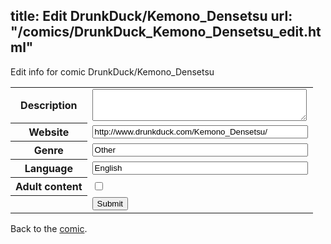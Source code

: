 title: Edit DrunkDuck/Kemono_Densetsu
url: "/comics/DrunkDuck_Kemono_Densetsu_edit.html"
---
Edit info for comic DrunkDuck/Kemono_Densetsu

<form name="comic" action="http://gaepostmail.appspot.com/comic/" method="post">
<table class="comicinfo">
<tr>
<th>Description</th><td><textarea name="description" cols="40" rows="3"></textarea></td>
</tr>
<tr>
<th>Website</th><td><input type="text" name="url" value="http://www.drunkduck.com/Kemono_Densetsu/" size="40"/></td>
</tr>
<tr>
<th>Genre</th><td><input type="text" name="genre" value="Other" size="40"/></td>
</tr>
<tr>
<th>Language</th><td><input type="text" name="language" value="English" size="40"/></td>
</tr>
<tr>
<th>Adult content</th><td><input type="checkbox" name="adult" value="adult" /></td>
</tr>
<tr>
<th></th><td>
<input type="hidden" name="comic" value="DrunkDuck_Kemono_Densetsu" />
<input type="submit" name="submit" value="Submit" />
</td>
</tr>
</table>
</form>

Back to the [comic](DrunkDuck_Kemono_Densetsu.html).
